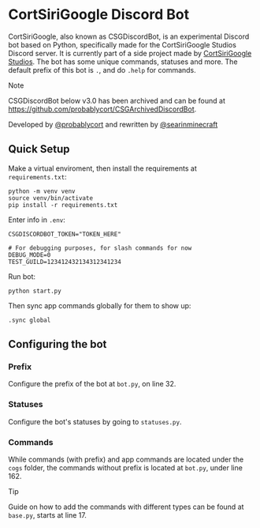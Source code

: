 # CortSiriGoogle Discord Bot
CortSiriGoogle, also known as CSGDiscordBot, is an experimental Discord bot based on Python, specifically made for the CortSiriGoogle Studios Discord server. It is currently part of a side project made by [CortSiriGoogle Studios](https://cortstudios.carrd.co/). The bot has some unique commands, statuses and more. The default prefix of this bot is `.`, and do `.help` for commands.

> [!NOTE]
> CSGDiscordBot below v3.0 has been archived and can be found at https://github.com/probablycort/CSGArchivedDiscordBot.

Developed by [@probablycort](https://github.com/probablycort/) and rewritten by [@searinminecraft](https://github.com/searinminecraft/)

## Quick Setup
Make a virtual enviroment, then install the requirements at `requirements.txt`:

```
python -m venv venv
source venv/bin/activate
pip install -r requirements.txt
```

Enter info in `.env`:

```
CSGDISCORDBOT_TOKEN="TOKEN_HERE"

# For debugging purposes, for slash commands for now
DEBUG_MODE=0
TEST_GUILD=123412432134312341234
```

Run bot:
```
python start.py
```

Then sync app commands globally for them to show up:
```
.sync global
```
## Configuring the bot
### Prefix
Configure the prefix of the bot at `bot.py`, on line 32.

### Statuses
Configure the bot's statuses by going to `statuses.py`.

### Commands
While commands (with prefix) and app commands are located under the `cogs` folder, the commands without prefix is located at `bot.py`, under line 162.
> [!TIP]
> Guide on how to add the commands with different types can be found at `base.py`, starts at line 17.
